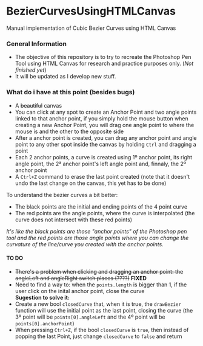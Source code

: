 # BezierCurvesUsingHTMLCanvas
 Manual implementation of Cubic Bezier Curves using HTML Canvas

### General Information
* The objective of this repository is to try to recreate the Photoshop Pen Tool using HTML Canvas for research and practice purposes only. (_Not finished yet_)
* It will be updated as I develop new stuff.

### What do i have at this point (besides bugs)
- A <s>beautiful</s> canvas
- You can click at any spot to create an Anchor Point and two angle points linked to that anchor point, if you simply hold the mouse button when creating a new Anchor Point, you will drag one angle point to where the mouse is and the other to the opposite side
- After a anchor point is created, you can drag any anchor point and angle point to any other spot inside the canvas by holding `Ctrl` and dragging a point
- Each 2 anchor points, a curve is created using 1º anchor point, its right angle point, the 2ª anchor point's left angle point and, finnaly, the 2º anchor point   
- A `Ctrl+Z` command to erase the last point created (note that it doesn't undo the last change on the canvas, this yet has to be done)
  
  
To understand the bezier curves a bit better:  
- The black points are the initial and ending points of the 4 point curve
- The red points are the angle points, where the curve is interpolated (the curve does not intersect with these red points)  

_It's like the black points are those "anchor points" of the Photoshop pen tool and the red points are those angle points where you can change the curvature of the line/curve you created with the anchor points._


#### TO DO
- <s>There's a problem when clicking and dragging an anchor point: the angleLeft and angleRight switch places (????)</s> **FIXED**
- Need to find a way to: when the `points.length` is bigger than 1, if the user click on the inital anchor point, close the curve  
**Sugestion to solve it:**
- Create a new bool `closedCurve` that, when it is true, the `drawBezier` function will use the initial point as the last point, closing the curve (the 3º point will be `points[0].angleLeft` and the 4º point will be `points[0].anchorPoint`)
- When pressing `Ctrl+Z`, if the bool `closedCurve` is `true`, then instead of popping the last Point, just change `closedCurve` to `false` and return
